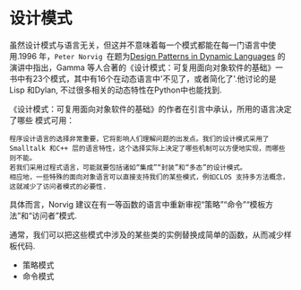 # 设计模式

虽然设计模式与语言无关，但这并不意味着每一个模式都能在每一门语言中使用.1996
年，`Peter Norvig `在题为[Design Patterns in Dynamic Languages](http://norvig.com/designpatterns/)
的演讲中指出，Gamma 等人合著的《设计模式：可复用面向对象软件的基础》一
书中有23个模式，其中有16个在动态语言中'不见了，或者简化了'.他讨论的是Lisp 和Dylan,
不过很多相关的动态特性在Python中也能找到.

《设计模式：可复用面向对象软件的基础》的作者在引言中承认，所用的语言决定了哪些
模式可用：

    程序设计语言的选择非常重要，它将影响人们理解问题的出发点。我们的设计模式采用了
    Smalltalk 和C++ 层的语言特性，这个选择实际上决定了哪些机制可以方便地实现，而哪些则不能。
    若我们采用过程式语言，可能就要包括诸如“集成”“封装”和“多态”的设计模式。
    相应地，一些特殊的面向对象语言可以直接支持我们的某些模式，例如CLOS 支持多方法概念，
    这就减少了访问者模式的必要性.

具体而言，Norvig 建议在有一等函数的语言中重新审视“策略”“命令”“模板方法”和“访问者”模式.

通常，我们可以把这些模式中涉及的某些类的实例替换成简单的函数，从而减少样板代码.

+ 策略模式
+ 命令模式
